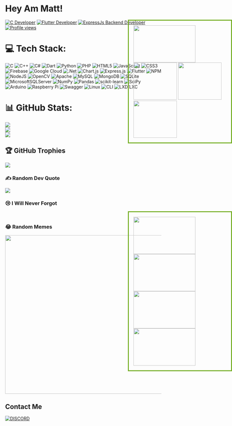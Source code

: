 
# Hey Am Matt!



<!--<a href="#"><img alt="C++ Developer" src="https://img.shields.io/badge/C++-Developer-yellow?style=for-the-badge"></a>-->
<!--![Profile views](https://gpvc.arturio.dev/mattt47?style=for-the-badge)-->
<!--![Profile views](https://komarev.com/ghpvc/?username=mattt47&style=for-the-badge)-->

<div style="position: absolute;right: 0px;width: 300px;border: 3px solid #73AD21;padding: 15px;">
<img  src="https://media.giphy.com/media/kH6CqYiquZawmU1HI6/giphy.gif" width="200" height="120" />
<img  src="https://media.giphy.com/media/du3J3cXyzhj75IOgvA/giphy.gif" width="140" height="120" />
<img  src="https://media.giphy.com/media/SS8CV2rQdlYNLtBCiF/giphy.gif" width="140" height="120" />
<img  src="https://media.giphy.com/media/487L0pNZKONFN01oHO/giphy.gif" width="140" height="120" />
</div>


<a href="#"><img alt="C Developer" src="https://img.shields.io/badge/C-Developer-darkred?style=for-the-badge"></a>
<a href="#"><img alt="Flutter Developer" src="https://img.shields.io/badge/Flutter-%20Developer-lightblue?style=for-the-badge"></a>
<a href="#"><img alt="ExpressJs Backend Developer" src="https://img.shields.io/badge/ExpressJs-Backend Developer-purple?style=for-the-badge"></a>
<a href="#"><img alt="Profile views" src="https://komarev.com/ghpvc/?username=mattt47&style=for-the-badge&color=ff69b4"></a>


# 💻 Tech Stack:
![C](https://img.shields.io/badge/c-%2300599C.svg?style=for-the-badge&logo=c&logoColor=white) 
![C++](https://img.shields.io/badge/c++-%2300599C.svg?style=for-the-badge&logo=c%2B%2B&logoColor=white)
![C#](https://img.shields.io/badge/c%23-%23239120.svg?style=for-the-badge&logo=c-sharp&logoColor=white) ![Dart](https://img.shields.io/badge/dart-%230175C2.svg?style=for-the-badge&logo=dart&logoColor=white) ![Python](https://img.shields.io/badge/python-3670A0?style=for-the-badge&logo=python&logoColor=ffdd54) ![PHP](https://img.shields.io/badge/php-%23777BB4.svg?style=for-the-badge&logo=php&logoColor=white) ![HTML5](https://img.shields.io/badge/html5-%23E34F26.svg?style=for-the-badge&logo=html5&logoColor=white) ![JavaScript](https://img.shields.io/badge/javascript-%23323330.svg?style=for-the-badge&logo=javascript&logoColor=%23F7DF1E) ![CSS3](https://img.shields.io/badge/css3-%231572B6.svg?style=for-the-badge&logo=css3&logoColor=white) ![Firebase](https://img.shields.io/badge/firebase-%23039BE5.svg?style=for-the-badge&logo=firebase) ![Google Cloud](https://img.shields.io/badge/Google%20Cloud-%234285F4.svg?style=for-the-badge&logo=google-cloud&logoColor=white) ![.Net](https://img.shields.io/badge/.NET-5C2D91?style=for-the-badge&logo=.net&logoColor=white) ![Chart.js](https://img.shields.io/badge/chart.js-F5788D.svg?style=for-the-badge&logo=chart.js&logoColor=white) ![Express.js](https://img.shields.io/badge/express.js-%23404d59.svg?style=for-the-badge&logo=express&logoColor=%2361DAFB) ![Flutter](https://img.shields.io/badge/Flutter-%2302569B.svg?style=for-the-badge&logo=Flutter&logoColor=white) ![NPM](https://img.shields.io/badge/NPM-%23000000.svg?style=for-the-badge&logo=npm&logoColor=white) ![NodeJS](https://img.shields.io/badge/node.js-6DA55F?style=for-the-badge&logo=node.js&logoColor=white) ![OpenCV](https://img.shields.io/badge/opencv-%23white.svg?style=for-the-badge&logo=opencv&logoColor=white) ![Apache](https://img.shields.io/badge/apache-%23D42029.svg?style=for-the-badge&logo=apache&logoColor=white) ![MySQL](https://img.shields.io/badge/mysql-%2300f.svg?style=for-the-badge&logo=mysql&logoColor=white) ![MongoDB](https://img.shields.io/badge/MongoDB-%234ea94b.svg?style=for-the-badge&logo=mongodb&logoColor=white) ![SQLite](https://img.shields.io/badge/sqlite-%2307405e.svg?style=for-the-badge&logo=sqlite&logoColor=white) ![MicrosoftSQLServer](https://img.shields.io/badge/Microsoft%20SQL%20Sever-CC2927?style=for-the-badge&logo=microsoft%20sql%20server&logoColor=white) ![NumPy](https://img.shields.io/badge/numpy-%23013243.svg?style=for-the-badge&logo=numpy&logoColor=white) ![Pandas](https://img.shields.io/badge/pandas-%23150458.svg?style=for-the-badge&logo=pandas&logoColor=white) ![scikit-learn](https://img.shields.io/badge/scikit--learn-%23F7931E.svg?style=for-the-badge&logo=scikit-learn&logoColor=white) ![SciPy](https://img.shields.io/badge/SciPy-%230C55A5.svg?style=for-the-badge&logo=scipy&logoColor=%white) ![Arduino](https://img.shields.io/badge/-Arduino-00979D?style=for-the-badge&logo=Arduino&logoColor=white) ![Raspberry Pi](https://img.shields.io/badge/-RaspberryPi-C51A4A?style=for-the-badge&logo=Raspberry-Pi) ![Swagger](https://img.shields.io/badge/-Swagger-%23Clojure?style=for-the-badge&logo=swagger&logoColor=white)
![Linux](https://img.shields.io/badge/Linux-yellow.svg?style=for-the-badge&logo=Linux&logoColor=white)
![CLI](https://img.shields.io/badge/CLI-%2300599C.svg?style=for-the-badge&logo=CLI&logoColor=white)
![LXD/LXC](https://img.shields.io/badge/LXD/LXC-%2300f.svg?style=for-the-badge&logo=LXD/LXC&logoColor=white)


# 📊 GitHub Stats:
![](https://github-readme-stats.vercel.app/api?username=mattt47&theme=radical&hide_border=false&include_all_commits=true&count_private=true)<br/>
![](https://github-readme-streak-stats.herokuapp.com/?user=mattt47&theme=radical&hide_border=false)<br/>
![](https://github-readme-stats.vercel.app/api/top-langs/?username=mattt47&theme=dark&hide_border=false&include_all_commits=false&count_private=false&layout=compact)

## 🏆 GitHub Trophies
![](https://github-profile-trophy.vercel.app/?username=mattt47&theme=radical&no-frame=false&no-bg=true&margin-w=4)

### ✍️ Random Dev Quote
![](https://quotes-github-readme.vercel.app/api?type=horizontal&theme=radical)

### 😢 I Will Never Forgot
<div style="position: absolute;right: 0px;width: 300px;border: 3px solid #73AD21;padding: 15px;">
<img  src="https://media.giphy.com/media/Vt7tALoHXmcfe/giphy.gif" width="200" height="120" />
<img  src="https://media.giphy.com/media/g4N6wTrf1v6yQ/giphy.gif" width="200" height="120" />
<img  src="https://media.giphy.com/media/3s0ddui7kadGg/giphy.gif" width="200" height="120" />
<img  src="https://media.giphy.com/media/lmFm5QZMzdmQ8/giphy.gif" width="200" height="120" />
</div>

<br>

### 😂 Random Memes
<img src="https://random-memer.herokuapp.com/" width="512px"/>



## Contact Me
<a href="https://discord.com/users/984105962048725042"><img alt="DISCORD" src="https://img.shields.io/badge/Mattt47-Discord-purple?style=for-the-badge"></a>
